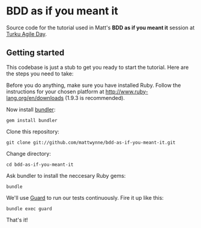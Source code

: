 BDD as if you meant it
======================

Source code for the tutorial used in Matt's __BDD as if you meant it__ session at [Turku Agile Day](http://turkuagileday.fi/).

## Getting started

This codebase is just a stub to get you ready to start the tutorial. Here are the steps you need to take:

Before you do anything, make sure you have installed Ruby. Follow the instructions for your chosen platform at http://www.ruby-lang.org/en/downloads (1.9.3 is recommended).

Now install [bundler](http://gembundler.com/):

    gem install bundler

Clone this repository:

    git clone git://github.com/mattwynne/bdd-as-if-you-meant-it.git

Change directory:

    cd bdd-as-if-you-meant-it

Ask bundler to install the neccesary Ruby gems:

    bundle

We'll use [Guard](https://github.com/guard/guard/) to run our tests continuously. Fire it up like this:

    bundle exec guard

That's it!
